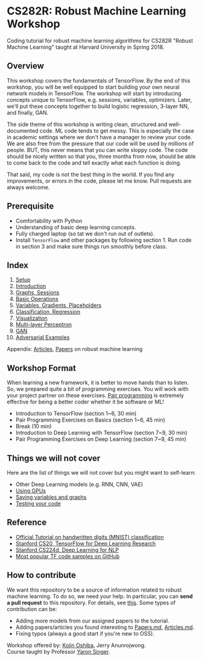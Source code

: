 # CS282R: Robust Machine Learning Workshop
Coding tutorial for robust machine learning algorithms for CS282R "Robust Machine Learning" taught at Harvard University in Spring 2018.

## Overview
This workshop covers the fundamentals of TensorFlow. By the end of this workshop, you will be well equipped to start building your own neural network models in TensorFlow.
The workshop will start by introducing concepts unique to TensorFlow, e.g. sessions, variables, optimizers.
Later, we'll put these concepts together to build logistic regression, 3-layer NN, and finally, GAN.

The side theme of this workshop is writing clean, structured and well-documented code. ML code tends to get messy. This is especially the case in academic settings where we don't have a manager to review your code. We are also free from the pressure that our code will be used by millions of people. BUT, this never means that you can write sloppy code. The code should be nicely written so that you, three months from now, should be able to come back to the code and tell exactly what each function is doing.

That said, my code is not the best thing in the world. If you find any improvements, or errors in the code, please let me know. Pull requests are always welcome.

## Prerequisite
- Comfortability with Python
- Understanding of basic deep learning concepts.
- Fully charged laptop (so tat we don't run out of outlets).
- Install `TensorFlow` and other packages by following section 1. Run code in section 3 and make sure things run smoothly before class.

## Index
1. [Setup](1_Setup.ipynb)
2. [Introduction](2_Introduction.ipynb)
3. [Graphs, Sessions](3_Graphs_Sessions.ipynb)
4. [Basic Operations](4_Basic_Operations.ipynb)
5. [Variables, Gradients, Placeholders](5_Variables_Gradients_Placeholders.ipynb)
6. [Classification, Regression](6_Classification_Regression.ipynb)
7. [Visualization](7_Visualization.ipynb)
8. [Multi-layer Perceptron](8_Multi_Layer_Perceptron.ipynb)
9. [GAN](9_GAN.ipynb)
10. [Adversarial Examples](10_Adversarial_Examples.ipynb)

Appendix: [Articles](Articles.md), [Papers](Papers.md) on robust machine learning

## Workshop Format
When learning a new framework, it is better to move hands than to listen. So, we prepared quite a bit of programming exercises.
You will work with your project partner on these exercises. [Pair programming](https://en.wikipedia.org/wiki/Pair_programming) is extremely effective for being a better coder whether it be software or ML!
- Introduction to TensorFlow (section 1~6, 30 min)
- Pair Programming Exercises on Basics (section 1~6, 45 min)
- Break (10 min)
- Introduction to Deep Learning with TensorFlow (section 7~9, 30 min)
- Pair Programming Exercises on Deep Learning (section 7~9, 45 min)

## Things we will not cover
Here are the list of things we will not cover but you might want to self-learn:
- Other Deep Learning models (e.g. RNN, CNN, VAE)
- [Using GPUs](https://www.tensorflow.org/programmers_guide/using_gpu)
- [Saving variables and graphs](https://www.tensorflow.org/programmers_guide/saved_model)
- [Testing your code](https://github.com/nfmcclure/tensorflow_cookbook/tree/master/10_Taking_TensorFlow_to_Production)

## Reference
- [Official Tutorial on handwritten digits (MNIST) classification](https://www.tensorflow.org/tutorials/layers)
- [Stanford CS20, TensorFlow for Deep Learning Research](https://web.stanford.edu/class/cs20si/syllabus.html)
- [Stanford CS224d, Deep Learning for NLP](http://web.stanford.edu/class/cs224n/syllabus.html)
- [Most popular TF code samples on GitHub](https://github.com/aymericdamien/TensorFlow-Examples)

## How to contribute

We want this repository to be a source of information related to robust machine learning. To do so, we need your help. In particular, you can **send a pull request** to this repository. For details, see [this](https://help.github.com/articles/creating-a-pull-request/). Some types of contribution can be:

- Adding more models from our assigned papers to the tutorial.
- Adding papers/articles you found interesting to [Papers.md](papers.md), [Articles.md](articles.md).
- Fixing typos (always a good start if you're new to OSS).

Workshop offered by: [Kojin Oshiba](http://kojinoshiba.com/), Jerry Anunrojwong.
<br />
Course taught by Professor [Yaron Singer](https://people.seas.harvard.edu/~yaron/).
